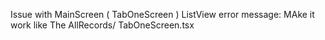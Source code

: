 Issue with MainScreen ( TabOneScreen )  ListView error message:  MAke it work like
The AllRecords/ TabOneScreen.tsx






